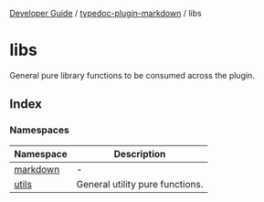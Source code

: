 [Developer Guide](../../README.md) / [typedoc-plugin-markdown](../README.md) / libs

# libs

General pure library functions to be consumed across the plugin.

## Index

### Namespaces

| Namespace                                 | Description                     |
| ----------------------------------------- | ------------------------------- |
| [markdown](namespaces/markdown/README.md) | -                               |
| [utils](namespaces/utils/README.md)       | General utility pure functions. |
